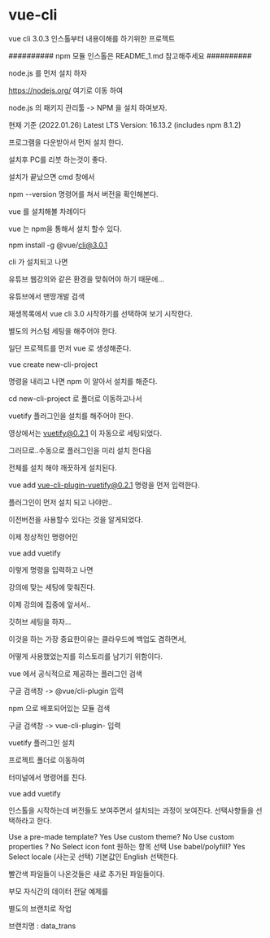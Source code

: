 # vue-cli
vue cli 3.0.3 인스톨부터 내용이해를 하기위한 프로젝트

########## npm 모듈 인스톨은 README_1.md 참고해주세요 ##########

node.js 를 먼저 설치 하자

https://nodejs.org/ 여기로 이동 하여 

node.js 의 패키지 관리툴 -> NPM 을 설치 하여보자.

현재 기준 (2022.01.26)
Latest LTS Version: 16.13.2 (includes npm 8.1.2)

프로그램을 다운받아서 먼저 설치 한다.

설치후 PC를 리붓 하는것이 좋다.

설치가 끝났으면 cmd 창에서 

npm --version 명령어를 쳐서 버전을 확인해본다.

vue 를 설치해볼 차례이다

vue 는 npm을 통해서 설치 할수 있다.

npm install -g @vue/cli@3.0.1

cli 가 설치되고 나면 

유튜브 웹강의와 같은 환경을 맞춰어야 하기 때문에...

유튜브에서 맨땅개발 검색

재생목록에서 vue cli 3.0 시작하기를 선택하여 보기 시작한다.

별도의 커스텀 세팅을 해주어야 한다.

일단 프로젝트를 먼저 vue 로 생성해준다.

vue create new-cli-project 

명령을 내리고 나면 npm 이 알아서 설치를 해준다.

cd new-cli-project 로 폴더로 이동하고나서

vuetify 플러그인을 설치를 해주어야 한다.

영상에서는 vuetify@0.2.1 이 자동으로 세팅되었다.

그러므로..수동으로 플러그인을 미리 설치 한다음 

전체를 설치 해야 깨끗하게 설치된다.

vue add vue-cli-plugin-vuetify@0.2.1  명령을 먼저 입력한다.

플러그인이 먼저 설치 되고 나야만.. 

이전버전을 사용할수 있다는 것을 알게되었다.

이제 정상적인 명령어인

vue add vuetify  

이렇게 명령을 입력하고 나면 

강의에 맞는 세팅에 맞춰진다.

이제 강의에 집중에 앞서서.. 

깃허브 세팅을 하자...

이것을 하는 가장 중요한이유는 클라우드에 백업도 겸하면서, 

어떻게 사용했었는지를 히스토리를 남기기 위함이다.

vue 에서 공식적으로 제공하는 플러그인 검색

구글 검색창 -> @vue/cli-plugin 입력

npm 으로 배포되어있는 모듈 검색

구글 검색창 -> vue-cli-plugin- 입력


vuetify 플러그인 설치

프로젝트 폴더로 이동하여

터미널에서 명령어를 친다.

vue add vuetify

인스톨을 시작하는데 버전들도 보여주면서 
설치되는 과정이 보여진다.
선택사항들을 선택하라고 한다.

Use a pre-made template? Yes
Use custom theme? No
Use custom properties ? No
Select icon font
원하는 항목 선택
Use babel/polyfill? Yes
Select locale (사는곳 선택)
기본값인 English 선택한다.

빨간색 파일들이 나온것들은 새로 추가된 파일들이다.


부모 자식간의 데이터 전달 예제를 

별도의 브랜치로 작업 

브랜치명 : data_trans


